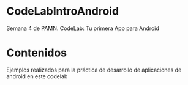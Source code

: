 # CodeLabIntroAndroid
Semana 4 de PAMN. CodeLab: Tu primera App para Android

# Contenidos
Ejemplos realizados para la práctica de desarrollo de aplicaciones de android en este codelab
